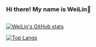 ### Hi there! My name is WeiLin👋

<!--
**weilin-ong/weilin-ong** is a ✨ _special_ ✨ repository because its `README.md` (this file) appears on your GitHub profile.

Here are some ideas to get you started:

- 🔭 I’m currently working on ...
- 🌱 I’m currently learning ...
- 👯 I’m looking to collaborate on ...
- 🤔 I’m looking for help with ...
- 💬 Ask me about ...
- 📫 How to reach me: ...
- 😄 Pronouns: ...
- ⚡ Fun fact: ...
-->

## 

[![WeiLin's GitHub stats](https://github-readme-stats.vercel.app/api?username=weilin93&show_icons=true&theme=radical)](https://github.com/anuraghazra/github-readme-stats)

[![Top Langs](https://github-readme-stats.vercel.app/api/top-langs/?username=weilin93&layout=compact&theme=radical)](https://github.com/anuraghazra/github-readme-stats)
